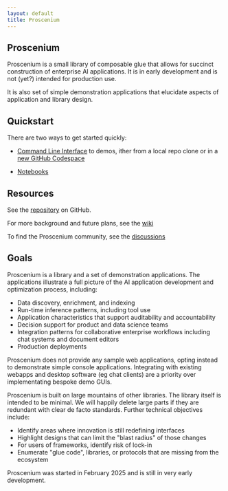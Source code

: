 ```yaml
---  
layout: default  
title: Proscenium
---  
```


## Proscenium

Proscenium is a small library of composable glue that allows for
succinct construction of enterprise AI applications.  It is in early development and is not (yet?) intended for production use.

It is also set of simple demonstration applications that elucidate aspects of application and library design.

## Quickstart

There are two ways to get started quickly:

- [Command Line Interface](./CLI.md) to demos, ither from a local repo clone or in a [new GitHub Codespace](https://github.com/codespaces/new/The-AI-Alliance/proscenium)

- [Notebooks](./notebooks/)

## Resources

See the [repository](https://github.com/The-AI-Alliance/proscenium) on GitHub.

For more background and future plans, see the [wiki](https://github.com/The-AI-Alliance/proscenium/wiki)

To find the Proscenium community, see the [discussions](https://github.com/The-AI-Alliance/proscenium/discussions)

## Goals

Proscenium is a library and a set of demonstration applications.
The applications illustrate a full picture of the AI application development and optimization process,
including:

- Data discovery, enrichment, and indexing
- Run-time inference patterns, including tool use
- Application characteristics that support auditability and accountability
- Decision support for product and data science teams
- Integration patterns for collaborative enterprise workflows including chat systems and document editors
- Production deployments

Proscenium does not provide any sample web applications, opting instead to demonstrate simple console applications.
Integrating with existing webapps and desktop software (eg chat clients) are a priority over implementating bespoke demo GUIs.

Proscenium is built on large mountains of other libraries.  The library itself is intended to be minimal.  We will happily delete large parts if they are redundant with clear de facto standards.  Further technical objectives include:

- Identify areas where innovation is still redefining interfaces
- Highlight designs that can limit the "blast radius" of those changes
- For users of frameworks, identify risk of lock-in
- Enumerate "glue code", libraries, or protocols that are missing from the ecosystem

Proscenium was started in February 2025 and is still in very early development.
